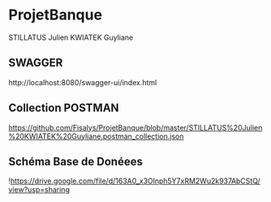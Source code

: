 # ProjetBanque

STILLATUS Julien
KWIATEK Guyliane


## SWAGGER

http://localhost:8080/swagger-ui/index.html


## Collection POSTMAN

https://github.com/Fisalys/ProjetBanque/blob/master/STILLATUS%20Julien%20KWIATEK%20Guyliane.postman_collection.json

## Schéma Base de Donéees

!https://drive.google.com/file/d/163A0_x3Olnph5Y7xRM2Wu2k937AbCStQ/view?usp=sharing

